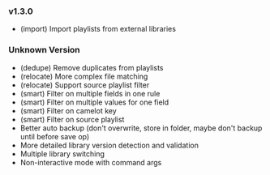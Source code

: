 ### v1.3.0

- (import) Import playlists from external libraries

### Unknown Version

- (dedupe) Remove duplicates from playlists
- (relocate) More complex file matching
- (relocate) Support source playlist filter
- (smart) Filter on multiple fields in one rule
- (smart) Filter on multiple values for one field
- (smart) Filter on camelot key
- (smart) Filter on source playlist
- Better auto backup (don't overwrite, store in folder, maybe don't backup until before save op)
- More detailed library version detection and validation
- Multiple library switching
- Non-interactive mode with command args
